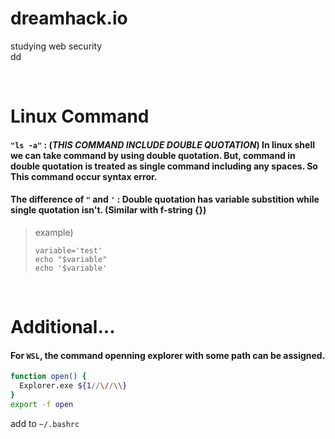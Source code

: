 # dreamhack.io
studying web security  
dd

<br>

# Linux Command

#### `"ls -a"` :  (_THIS COMMAND INCLUDE DOUBLE QUOTATION_) In linux shell we can take command by using double quotation. But, command in double quotation is treated as single command including any spaces. So This command occur __syntax error__.  

#### The difference of `"` and `'` : Double quotation has variable substition while single quotation isn't. (Similar with f-string {})
> example)
> ```shell
> variable='test'
> echo "$variable"
> echo '$variable'
> ```

</br>

# Additional...

#### For `WSL`, the command openning explorer with some path can be assigned.
```bash
function open() {
  Explorer.exe ${1//\//\\}
}
export -f open
```
add to `~/.bashrc`

